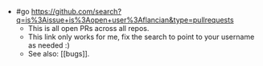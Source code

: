 - #go https://github.com/search?q=is%3Aissue+is%3Aopen+user%3Aflancian&type=pullrequests
  - This is all open PRs across all repos.
  - This link only works for me, fix the search to point to your username as needed :)
  - See also: [[bugs]].
